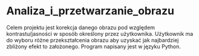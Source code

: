 # Analiza_i_przetwarzanie_obrazu

Celem projektu jest korekcja danego obrazu pod względem kontrastu/jasności w sposób określony przez użytkownika. 
Użytkownik ma do wyboru różne przekształcenia obrazu aby uzyskać jak najbardziej zbliżony efekt to założonego.
Program napisany jest w języku Python.
